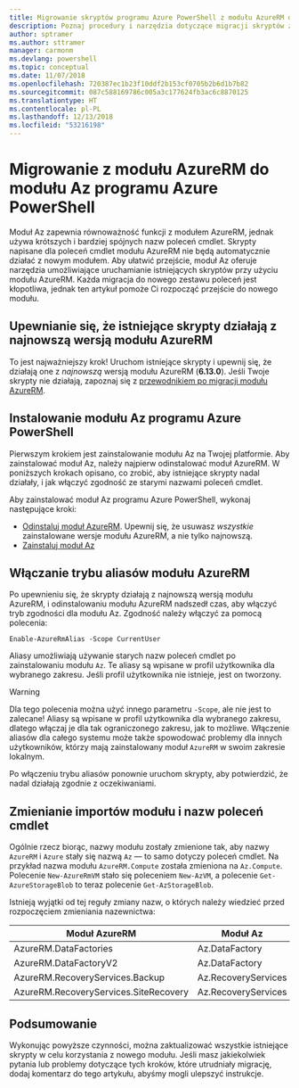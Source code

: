 ```yaml
---
title: Migrowanie skryptów programu Azure PowerShell z modułu AzureRM do modułu Az
description: Poznaj procedury i narzędzia dotyczące migracji skryptów z modułu AzureRM do nowego modułu Az.
author: sptramer
ms.author: sttramer
manager: carmonm
ms.devlang: powershell
ms.topic: conceptual
ms.date: 11/07/2018
ms.openlocfilehash: 720387ec1b23f10ddf2b153cf0705b2b6d1b7b82
ms.sourcegitcommit: 087c588169786c005a3c177624fb3ac6c8870125
ms.translationtype: HT
ms.contentlocale: pl-PL
ms.lasthandoff: 12/13/2018
ms.locfileid: "53216198"
---
```

# <a name="migrate-from-azurerm-to-azure-powershell-az"></a>Migrowanie z modułu AzureRM do modułu Az programu Azure PowerShell

Moduł Az zapewnia równoważność funkcji z modułem AzureRM, jednak używa krótszych i bardziej spójnych nazw poleceń cmdlet.
Skrypty napisane dla poleceń cmdlet modułu AzureRM nie będą automatycznie działać z nowym modułem. Aby ułatwić przejście, moduł Az oferuje narzędzia umożliwiające uruchamianie istniejących skryptów przy użyciu modułu AzureRM. Każda migracja do nowego zestawu poleceń jest kłopotliwa, jednak ten artykuł pomoże Ci rozpocząć przejście do nowego modułu.

## <a name="ensure-your-existing-scripts-work-with-the-latest-azurerm-release"></a>Upewnianie się, że istniejące skrypty działają z najnowszą wersją modułu AzureRM

To jest najważniejszy krok! Uruchom istniejące skrypty i upewnij się, że działają one z _najnowszą_ wersją modułu AzureRM (__6.13.0__). Jeśli Twoje skrypty nie działają, zapoznaj się z [przewodnikiem po migracji modułu AzureRM](migration-guide.6.0.0.md).

## <a name="install-the-azure-powershell-az-module"></a>Instalowanie modułu Az programu Azure PowerShell

Pierwszym krokiem jest zainstalowanie modułu Az na Twojej platformie. Aby zainstalować moduł Az, należy najpierw odinstalować moduł AzureRM.
W poniższych krokach opisano, co zrobić, aby istniejące skrypty nadal działały, i jak włączyć zgodność ze starymi nazwami poleceń cmdlet.

Aby zainstalować moduł Az programu Azure PowerShell, wykonaj następujące kroki:

* [Odinstaluj moduł AzureRM](uninstall-azurerm-ps.md). Upewnij się, że usuwasz _wszystkie_ zainstalowane wersje modułu AzureRM, a nie tylko najnowszą.
* [Zainstaluj moduł Az](install-az-ps.md)

## <a name="a-namealiasesenable-azurerm-alias-mode"></a><a name="aliases"/>Włączanie trybu aliasów modułu AzureRM

Po upewnieniu się, że skrypty działają z najnowszą wersją modułu AzureRM, i odinstalowaniu modułu AzureRM nadszedł czas, aby włączyć tryb zgodności dla modułu Az. Zgodność należy włączyć za pomocą polecenia:

```powershell-interactive
Enable-AzureRmAlias -Scope CurrentUser
```

Aliasy umożliwiają używanie starych nazw poleceń cmdlet po zainstalowaniu modułu `Az`. Te aliasy są wpisane w profil użytkownika dla wybranego zakresu. Jeśli profil użytkownika nie istnieje, jest on tworzony.

> [!WARNING]
>
> Dla tego polecenia można użyć innego parametru `-Scope`, ale nie jest to zalecane! Aliasy są wpisane w profil użytkownika dla wybranego zakresu, dlatego włączaj je dla tak ograniczonego zakresu, jak to możliwe. Włączenie aliasów dla całego systemu może także spowodować problemy dla innych użytkowników, którzy mają zainstalowany moduł `AzureRM` w swoim zakresie lokalnym.

Po włączeniu trybu aliasów ponownie uruchom skrypty, aby potwierdzić, że nadal działają zgodnie z oczekiwaniami. 

## <a name="change-module-imports-and-cmdlet-names"></a>Zmienianie importów modułu i nazw poleceń cmdlet

Ogólnie rzecz biorąc, nazwy modułu zostały zmienione tak, aby nazwy `AzureRM` i `Azure` stały się nazwą `Az` — to samo dotyczy poleceń cmdlet.
Na przykład nazwa modułu `AzureRM.Compute` została zmieniona na `Az.Compute`. Polecenie `New-AzureRmVM` stało się poleceniem `New-AzVM`, a polecenie `Get-AzureStorageBlob` to teraz polecenie `Get-AzStorageBlob`.

Istnieją wyjątki od tej reguły zmiany nazw, o których należy wiedzieć przed rozpoczęciem zmieniania nazewnictwa:

| Moduł AzureRM | Moduł Az |
|----------------|-----------|
| AzureRM.DataFactories | Az.DataFactory |
| AzureRM.DataFactoryV2 | Az.DataFactory |
| AzureRM.RecoveryServices.Backup | Az.RecoveryServices |
| AzureRM.RecoveryServices.SiteRecovery | Az.RecoveryServices |

## <a name="summary"></a>Podsumowanie

Wykonując powyższe czynności, można zaktualizować wszystkie istniejące skrypty w celu korzystania z nowego modułu. Jeśli masz jakiekolwiek pytania lub problemy dotyczące tych kroków, które utrudniały migrację, dodaj komentarz do tego artykułu, abyśmy mogli ulepszyć instrukcje.

